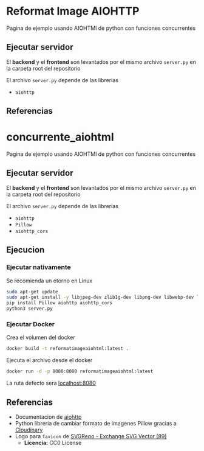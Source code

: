 # Reformat Image AIOHTTP
Pagina de ejemplo usando AIOHTMl de python con funciones concurrentes

## Ejecutar servidor
El **backend** y el **frontend** son levantados por el mismo archivo `server.py` en la carpeta root del repositorio

El archivo `server.py` depende de las librerias
- `aiohttp`


## Referencias
# concurrente_aiohtml
Pagina de ejemplo usando AIOHTMl de python con funciones concurrentes

## Ejecutar servidor
El **backend** y el **frontend** son levantados por el mismo archivo `server.py` en la carpeta root del repositorio

El archivo `server.py` depende de las librerias
- `aiohttp`
- `Pillow`
- `aiohttp_cors`

## Ejecucion
### Ejecutar nativamente
Se recomienda un etorno en Linux
```bash
sudo apt-get update
sudo apt-get install -y libjpeg-dev zlib1g-dev libpng-dev libwebp-dev libgif-dev
pip install Pillow aiohttp aiohttp_cors
python3 server.py
```
### Ejecutar Docker
Crea el volumen del docker
```bash
docker build -t reformatimageaiohtml:latest .
```
Ejecuta el archivo desde el docker
```bash
docker run -d -p 8080:8080 reformatimageaiohtml:latest
```
La ruta defecto sera [localhost:8080](localhost:8080)
## Referencias
- Documentacion de [aiohttp](https://docs.aiohttp.org/en/stable/)
- Python libreria de cambiar formato de imagenes Pillow gracias a [Cloudinary](https://cloudinary.com/guides/web-performance/converting-images-with-python)
- Logo para `favicon` de [SVGRepo - Exchange SVG Vector (89)](https://www.svgrepo.com/svg/256713/exchange)
    - **Licencia:** CC0 License
